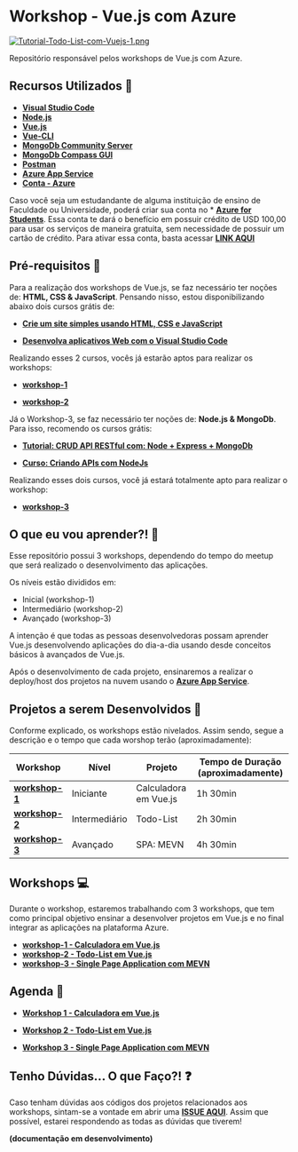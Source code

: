 # Workshop - Vue.js com Azure
[![Tutorial-Todo-List-com-Vuejs-1.png](https://i.postimg.cc/Mp1srBWL/Tutorial-Todo-List-com-Vuejs-1.png)](https://postimg.cc/k2XF2BRN)

Repositório responsável pelos workshops de Vue.js com Azure.

## Recursos Utilizados 🚀

* **[Visual Studio Code](https://code.visualstudio.com/?WT.mc_id=vuejsworkshop-github-gllemos)**
* **[Node.js](https://nodejs.org/en/)**
* **[Vue.js](https://vuejs.org/)**
* **[Vue-CLI](https://cli.vuejs.org/)**
* **[MongoDb Community Server](https://www.mongodb.com/download-center/community)**
* **[MongoDb Compass GUI](https://www.mongodb.com/download-center/compass)**
* **[Postman](https://www.getpostman.com/)**
* **[Azure App Service](https://azure.microsoft.com/services/app-service/?WT.mc_id=vuejsworkshop-github-gllemos)**
* **[Conta - Azure](https://azure.microsoft.com/pt-br/?WT.mc_id=vuejsworkshop-github-gllemos)**

Caso você seja um estudandante de alguma instituição de ensino de Faculdade ou Universidade, poderá criar sua conta no * **[Azure for Students](https://azure.microsoft.com/pt-br/free/students/?WT.mc_id=vuejsworkshop-github-gllemos)**. Essa conta te dará o benefício em possuir crédito de USD 100,00 para usar os serviços de maneira gratuita, sem necessidade de possuir um cartão de crédito. Para ativar essa conta, basta acessar **[LINK AQUI](https://azure.microsoft.com/pt-br/free/students/?WT.mc_id=vuejsworkshop-github-gllemos)**

## Pré-requisitos 📌

Para a realização dos workshops de Vue.js, se faz necessário ter noções de: **HTML, CSS & JavaScript**. Pensando nisso, estou disponibilizando abaixo dois cursos grátis de:

* **[Crie um site simples usando HTML, CSS e JavaScript](https://docs.microsoft.com/learn/modules/build-simple-website/?WT.mc_id=vuejsworkshop-github-gllemos)**

* **[Desenvolva aplicativos Web com o Visual Studio Code](https://docs.microsoft.com/learn/modules/develop-web-apps-with-vs-code/?WT.mc_id=vuejsworkshop-github-gllemos)**

Realizando esses 2 cursos, vocês já estarão aptos para realizar os workshops:

* **[workshop-1](workshop-1/workshop-1.md)**

* **[workshop-2](workshop-2/workshop-2.md)**

Já o Workshop-3, se faz necessário ter noções de: **Node.js & MongoDb**. Para isso, recomendo os cursos grátis:

* **[Tutorial: CRUD API RESTful com: Node + Express + MongoDb](https://www.youtube.com/playlist?list=PLb2HQ45KP0WstF2TXsreWRv-WUr5tqzy1)**

* **[Curso: Criando APIs com NodeJs](https://www.youtube.com/playlist?list=PLHlHvK2lnJndvvycjBqQAbgEDqXxKLoqn)**

Realizando esses dois cursos, você já estará totalmente apto para realizar o workshop:

* **[workshop-3](workshop-3/workshop-3.md)**

## O que eu vou aprender?! 📕

Esse repositório possui 3 workshops, dependendo do tempo do meetup que será realizado o desenvolvimento das aplicações. 

Os níveis estão divididos em:

* Inicial (workshop-1)
* Intermediário (workshop-2)
* Avançado (workshop-3)

A intenção é que todas as pessoas desenvolvedoras possam aprender Vue.js desenvolvendo aplicações do dia-a-dia usando desde conceitos básicos à avançados de Vue.js.

Após o desenvolvimento de cada projeto, ensinaremos a realizar o deploy/host dos projetos na nuvem usando o **[Azure App Service](https://azure.microsoft.com/?WT.mc_id=vuejsworkshop-github-gllemos)**.

## Projetos a serem Desenvolvidos 💾

Conforme explicado, os workshops estão nivelados. Assim sendo, segue a descrição e o tempo que cada worshop terão (aproximadamente):

| Workshop  | Nível  | Projeto  | Tempo de Duração (aproximadamente)  |   
|---|---|---|---|
| **[workshop-1](workshop-1/workshop-1.md)**  | Iniciante  | Calculadora em Vue.js  |  1h 30min |   
| **[workshop-2](workshop-2/workshop-2.md)**  | Intermediário  | Todo-List  | 2h 30min  |   
| **[workshop-3](workshop-3/workshop-3.md)**  | Avançado  | SPA: MEVN  | 4h 30min  |   

## Workshops 💻

Durante o workshop, estaremos trabalhando com 3 workshops, que tem como principal objetivo ensinar a desenvolver projetos em Vue.js e no final integrar as aplicações na plataforma Azure.

* **[workshop-1 - Calculadora em Vue.js](workshop-1/projeto-1/README.md)**
* **[workshop-2 - Todo-List em Vue.js](workshop-2/projeto-2/README.md)**
* **[workshop-3 - Single Page Application com MEVN](workshop-3/projeto-3/README.md)**

## Agenda 📒

* **[Workshop 1 - Calculadora em Vue.js](workshop-1/workshop-1.md)**

* **[Workshop 2 - Todo-List em Vue.js](workshop-2/workshop-2.md)**

* **[Workshop 3 - Single Page Application com MEVN](workshop-3/workshop-3.md)**

## Tenho Dúvidas... O que Faço?! ❓

Caso tenham dúvidas aos códigos dos projetos relacionados aos workshops, sintam-se a vontade em abrir uma **[ISSUE AQUI](https://github.com/glaucia86/vuejs-workshop/issues)**. Assim que possível, estarei respondendo as todas as dúvidas que tiverem!


**(documentação em desenvolvimento)**
